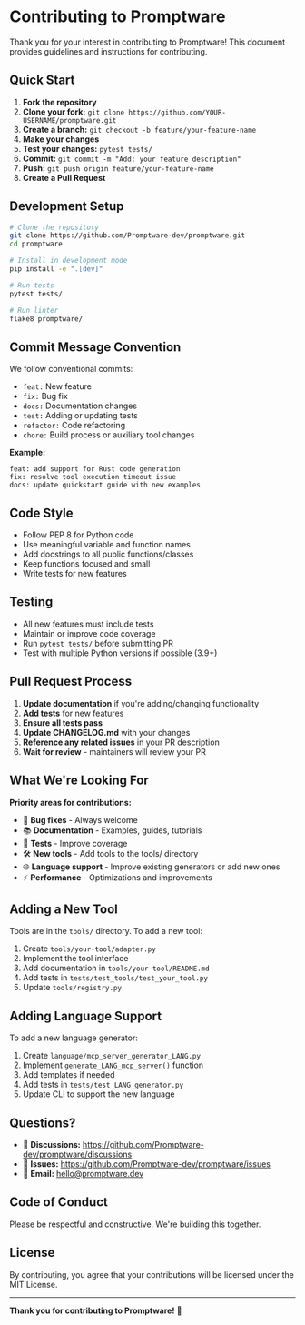 # Contributing to Promptware

Thank you for your interest in contributing to Promptware! This document provides guidelines and instructions for contributing.

## Quick Start

1. **Fork the repository**
2. **Clone your fork:** `git clone https://github.com/YOUR-USERNAME/promptware.git`
3. **Create a branch:** `git checkout -b feature/your-feature-name`
4. **Make your changes**
5. **Test your changes:** `pytest tests/`
6. **Commit:** `git commit -m "Add: your feature description"`
7. **Push:** `git push origin feature/your-feature-name`
8. **Create a Pull Request**

## Development Setup

```bash
# Clone the repository
git clone https://github.com/Promptware-dev/promptware.git
cd promptware

# Install in development mode
pip install -e ".[dev]"

# Run tests
pytest tests/

# Run linter
flake8 promptware/
```

## Commit Message Convention

We follow conventional commits:

- `feat:` New feature
- `fix:` Bug fix
- `docs:` Documentation changes
- `test:` Adding or updating tests
- `refactor:` Code refactoring
- `chore:` Build process or auxiliary tool changes

**Example:**
```
feat: add support for Rust code generation
fix: resolve tool execution timeout issue
docs: update quickstart guide with new examples
```

## Code Style

- Follow PEP 8 for Python code
- Use meaningful variable and function names
- Add docstrings to all public functions/classes
- Keep functions focused and small
- Write tests for new features

## Testing

- All new features must include tests
- Maintain or improve code coverage
- Run `pytest tests/` before submitting PR
- Test with multiple Python versions if possible (3.9+)

## Pull Request Process

1. **Update documentation** if you're adding/changing functionality
2. **Add tests** for new features
3. **Ensure all tests pass**
4. **Update CHANGELOG.md** with your changes
5. **Reference any related issues** in your PR description
6. **Wait for review** - maintainers will review your PR

## What We're Looking For

**Priority areas for contributions:**

- 🐛 **Bug fixes** - Always welcome
- 📚 **Documentation** - Examples, guides, tutorials
- 🧪 **Tests** - Improve coverage
- 🛠️ **New tools** - Add tools to the tools/ directory
- 🌐 **Language support** - Improve existing generators or add new ones
- ⚡ **Performance** - Optimizations and improvements

## Adding a New Tool

Tools are in the `tools/` directory. To add a new tool:

1. Create `tools/your-tool/adapter.py`
2. Implement the tool interface
3. Add documentation in `tools/your-tool/README.md`
4. Add tests in `tests/test_tools/test_your_tool.py`
5. Update `tools/registry.py`

## Adding Language Support

To add a new language generator:

1. Create `language/mcp_server_generator_LANG.py`
2. Implement `generate_LANG_mcp_server()` function
3. Add templates if needed
4. Add tests in `tests/test_LANG_generator.py`
5. Update CLI to support the new language

## Questions?

- 💬 **Discussions:** https://github.com/Promptware-dev/promptware/discussions
- 🐛 **Issues:** https://github.com/Promptware-dev/promptware/issues
- 📧 **Email:** hello@promptware.dev

## Code of Conduct

Please be respectful and constructive. We're building this together.

## License

By contributing, you agree that your contributions will be licensed under the MIT License.

---

**Thank you for contributing to Promptware!** 🚀
